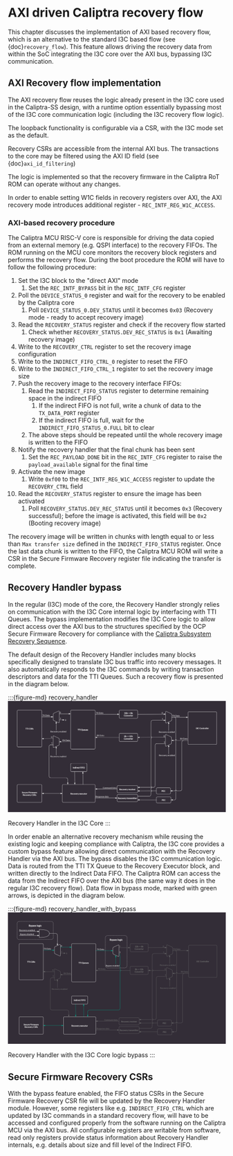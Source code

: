# AXI driven Caliptra recovery flow

This chapter discusses the implementation of AXI based recovery flow, which is an alternative to the standard I3C based flow (see {doc}`recovery_flow`).
This feature allows driving the recovery data from within the SoC integrating the I3C core over the AXI bus, bypassing I3C communication.

## AXI Recovery flow implementation

The AXI recovery flow reuses the logic already present in the I3C core used in the Caliptra-SS design, with a runtime option essentially bypassing most of the I3C core communication logic (including the I3C recovery flow logic).

The loopback functionality is configurable via a CSR, with the I3C mode set as the default.

Recovery CSRs are accessible from the internal AXI bus.
The transactions to the core may be filtered using the AXI ID field (see {doc}`axi_id_filtering`)

The logic is implemented so that the recovery firmware in the Caliptra RoT ROM can operate without any changes.

In order to enable setting W1C fields in recovery registers over AXI, the AXI recovery mode introduces additional register - `REC_INTF_REG_W1C_ACCESS`.

### AXI-based recovery procedure

The Caliptra MCU RISC-V core is responsible for driving the data copied from an external memory (e.g. QSPI interface) to the recovery FIFOs.
The ROM running on the MCU core monitors the recovery block registers and performs the recovery flow.
During the boot procedure the ROM will have to follow the following procedure:

1. Set the I3C block to the "direct AXI" mode
   1. Set the `REC_INTF_BYPASS` bit in the `REC_INTF_CFG` register
2. Poll the `DEVICE_STATUS_0` register and wait for the recovery to be enabled by the Caliptra core
   1. Poll `DEVICE_STATUS_0.DEV_STATUS` until it becomes `0x03` (Recovery mode - ready to accept recovery image)
3. Read the `RECOVERY_STATUS` register and check if the recovery flow started
   1. Check whether `RECOVERY_STATUS.DEV_REC_STATUS` is `0x1` (Awaiting recovery image)
4. Write to the `RECOVERY_CTRL` register to set the recovery image configuration
5. Write to the `INDIRECT_FIFO_CTRL_0` register to reset the FIFO
6. Write to the `INDIRECT_FIFO_CTRL_1` register to set the recovery image size
7. Push the recovery image to the recovery interface FIFOs:
   1. Read the `INDIRECT_FIFO_STATUS` register to determine remaining space in the indirect FIFO
      1. If the indirect FIFO is not full, write a chunk of data to the `TX_DATA_PORT` register
      2. If the indirect FIFO is full, wait for the `INDIRECT_FIFO_STATUS_0.FULL` bit to clear
   2. The above steps should be repeated until the whole recovery image is written to the FIFO
8. Notify the recovery handler that the final chunk has been sent
   1. Set the `REC_PAYLOAD_DONE` bit in the `REC_INTF_CFG` register to raise the `payload_available` signal for the final time
9. Activate the new image
   1. Write `0xf00` to the `REC_INTF_REG_W1C_ACCESS` register to update the `RECOVERY_CTRL` field
10. Read the `RECOVERY_STATUS` register to ensure the image has been activated
    1. Poll `RECOVERY_STATUS.DEV_REC_STATUS` until it becomes `0x3` (Recovery successful); before the image is activated, this field will be `0x2` (Booting recovery image)

The recovery image will be written in chunks with length equal to or less than `Max transfer size` defined in the `INDIRECT_FIFO_STATUS` register.
Once the last data chunk is written to the FIFO, the Caliptra MCU ROM will write a CSR in the Secure Firmware Recovery register file indicating the transfer is complete.

## Recovery Handler bypass

In the regular (I3C) mode of the core, the Recovery Handler strongly relies on communication with the I3C Core internal logic by interfacing with TTI Queues.
The bypass implementation modifies the I3C Core logic to allow direct access over the AXI bus to the structures specified by the OCP Secure Firmware Recovery for compliance with the [Caliptra Subsystem Recovery Sequence](https://github.com/chipsalliance/Caliptra/blob/main/doc/Caliptra.md#caliptra-subsystem-recovery-interface-hardware).

The default design of the Recovery Handler includes many blocks specifically designed to translate I3C bus traffic into recovery messages.
It also automatically responds to the I3C commands by writing transaction descriptors and data for the TTI Queues.
Such a recovery flow is presented in the diagram below.

:::{figure-md} recovery_handler
![](img/recovery_handler_flow.png)

Recovery Handler in the I3C Core
:::

In order enable an alternative recovery mechanism while reusing the existing logic and keeping compliance with Caliptra, the I3C core provides a custom bypass feature allowing direct communication with the Recovery Handler via the AXI bus.
The bypass disables the I3C communication logic.
Data is routed from the TTI TX Queue to the Recovery Executor block, and written directly to the Indirect Data FIFO.
The Caliptra ROM can access the data from the Indirect FIFO over the AXI bus (the same way it does in the regular I3C recovery flow).
Data flow in bypass mode, marked with green arrows, is depicted in the diagram below.

:::{figure-md} recovery_handler_with_bypass
![](img/recovery_handler_with_bypass.png)

Recovery Handler with the I3C Core logic bypass
:::

## Secure Firmware Recovery CSRs

With the bypass feature enabled, the FIFO status CSRs in the Secure Firmware Recovery CSR file will be updated by the Recovery Handler module.
However, some registers like e.g. `INDIRECT_FIFO_CTRL` which are updated by I3C commands in a standard recovery flow, will have to be accessed and configured properly from the software running on the Caliptra MCU via the AXI bus.
All configurable registers are writable from software, read only registers provide status information about Recovery Handler internals, e.g. details about size and fill level of the Indirect FIFO.
